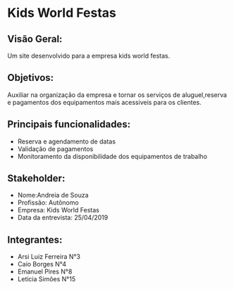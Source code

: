 # Kids World Festas 

## Visão Geral:
Um site desenvolvido para a empresa kids world festas.

## Objetivos: 
Auxiliar na organização da empresa e tornar os serviços de aluguel,reserva e pagamentos dos equipamentos mais acessiveis para os clientes.


## Principais funcionalidades:
- Reserva e agendamento de datas
- Validação de pagamentos 
- Monitoramento da disponibilidade dos equipamentos de trabalho

## Stakeholder:
 - Nome:Andreia de Souza
 - Profissão: Autônomo
 - Empresa: Kids World Festas
 - Data da entrevista: 25/04/2019

## Integrantes:
 - Arsi Luiz Ferreira     N°3
 - Caio Borges            N°4
 - Emanuel Pires          N°8
 - Letícia Simões         N°15
